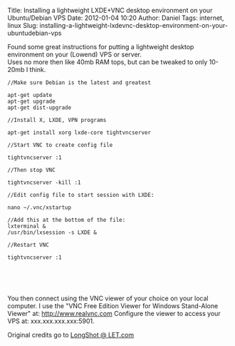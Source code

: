 Title: Installing a lightweight LXDE+VNC desktop environment on your Ubuntu/Debian VPS
Date: 2012-01-04 10:20
Author: Daniel
Tags: internet, linux
Slug: installing-a-lightweight-lxdevnc-desktop-environment-on-your-ubuntudebian-vps

Found some great instructions for putting a lightweight desktop
environment on your (Lowend) VPS or server.  
Uses no more then like 40mb RAM tops, but can be tweaked to only
10-20mb I think.

    //Make sure Debian is the latest and greatest

    apt-get update
    apt-get upgrade
    apt-get dist-upgrade

    //Install X, LXDE, VPN programs

    apt-get install xorg lxde-core tightvncserver

    //Start VNC to create config file

    tightvncserver :1

    //Then stop VNC

    tightvncserver -kill :1  

    //Edit config file to start session with LXDE:

    nano ~/.vnc/xstartup

    //Add this at the bottom of the file:
    lxterminal &
    /usr/bin/lxsession -s LXDE &

    //Restart VNC

    tightvncserver :1

 

 

You then connect using the VNC viewer of your choice on your local
computer. I use the "VNC Free Edition Viewer for Windows Stand-Alone
Viewer" at: http://www.realvnc.com Configure the viewer to access your
VPS at: xxx.xxx.xxx.xxx:5901.

Original credits go to [LongShot @ LET.com][]

  [LongShot @ LET.com]: http://www.lowendtalk.com/profile/227/LongShot
